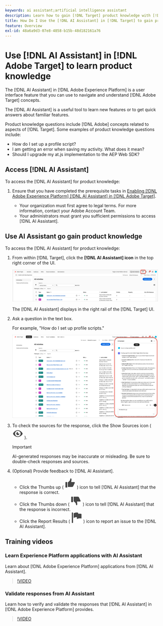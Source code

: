 ```yaml
---
keywords: ai assistant;artificial intelligence assistant
description: Learn how to gain [!DNL Target] product knowledge with [!DNL AI Assistant].
title: How Do I Use the [!DNL AI Assistant] in [!DNL Target] to gain product knowledge?
feature: Overview
exl-id: 48a6a9d3-07e8-4858-b15b-48d182161a76
---
```

# Use [!DNL AI Assistant] in [!DNL Adobe Target] to learn product knowledge

The [!DNL AI Assistant] in [!DNL Adobe Experience Platform] is a user interface feature that you can use to navigate and understand [!DNL Adobe Target] concepts.

The [!DNL AI Assistant] is a useful tool to learn new features or to get quick answers about familiar features.

Product knowledge questions include [!DNL Adobe] concepts related to aspects of [!DNL Target]. Some examples of product knowledge questions include:

* How do I set up a profile script?
* I am getting an error when saving my activity. What does it mean?
* Should I upgrade my at.js implementation to the AEP Web SDK?

## Access [!DNL AI Assistant]

To access the [!DNL AI Assistant] for product knowledge:

1. Ensure that you have completed the prerequisite tasks in [Enabling [!DNL Adobe Experience Platform] [!DNL AI Assistant] in [!DNL Adobe Target]](/help/main/c-intro/enabling-ai-assistant.md).

   * Your organization must first agree to legal terms. For more information, contact your Adobe Account Team.
   * Your administrators must grant you sufficient permissions to access [!DNL AI Assistant].

## Use AI Assistant go gain product knowledge

To access the [!DNL AI Assistant] for product knowledge:

1. From within [!DNL Target], click the **[!DNL AI Assistant] icon** in the top right corner of the UI.

   ![AI Assistant icon](/help/main/c-intro/assets/ai-assistant-icon.png)

   The [!DNL AI Assistant] displays in the right rail of the [!DNL Target] UI.

1. Ask a question in the text box.

   For example, "How do I set up profile scripts."

   ![AI Assistant with answer](/help/main/c-intro/assets/ai-assistant-answer.png)

1. To check the sources for the response, click the Show Sources icon ( ![Show Sources icon](/help/main/assets/icons/Visibility.svg) ).

   >[!IMPORTANT]
   >
   >AI-generated responses may be inaccurate or misleading. Be sure to double-check responses and sources.

1. (Optional) Provide feedback to [!DNL AI Assistant].

   * Click the Thumbs up ( ![Thumbs up icon](/help/main/assets/icons/ThumbUp.svg) ) icon to tell [!DNL AI Assistant] that the response is correct.
   * Click the Thumbs down ( ![Thumbs down icon](/help/main/assets/icons/ThumbDown.svg) ) icon to tell [!DNL AI Assistant] that the response is incorrect.
   * Click the Report Results ( ![Report results icon](/help/main/assets/icons/Flag.svg) ) icon to report an issue to the [!DNL AI Assistant].

## Training videos

### Learn Experience Platform applications with AI Assistant

Learn about [!DNL Adobe Experience Platform] applications from [!DNL AI Assistant].

>[!VIDEO](https://video.tv.adobe.com/v/3441024/?learn=on&#x26;enablevpops)

### Validate responses from AI Assistant

Learn how to verify and validate the responses that [!DNL AI Assistant] in [!DNL Adobe Experience Platform] provides.

>[!VIDEO](https://video.tv.adobe.com/v/3441738/?learn=on&#x26;enablevpops)
